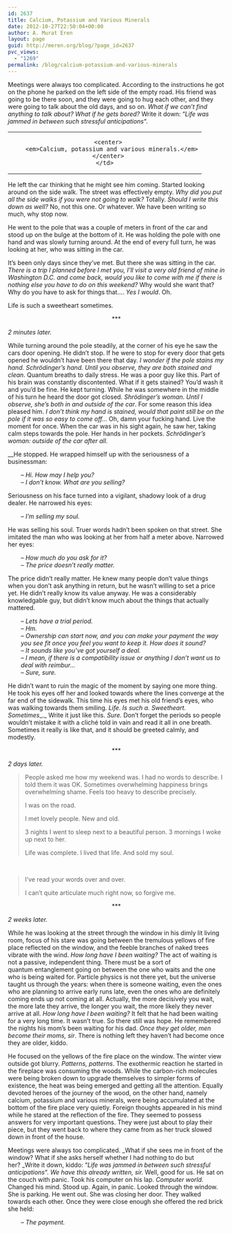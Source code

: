 ```yaml
---
id: 2637
title: Calcium, Potassium and Various Minerals
date: 2012-10-27T22:50:04+00:00
author: A. Murat Eren
layout: page
guid: http://meren.org/blog/?page_id=2637
pvc_views:
  - "1269"
permalink: /blog/calcium-potassium-and-various-minerals
---
```

Meetings were always too complicated. According to the instructions he got on the phone he parked on the left side of the empty road. His friend was going to be there soon, and they were going to hug each other, and they were going to talk about the old days, and so on. _What if we can&#8217;t find anything to talk about? What if he gets bored?_ Write it down: &#8220;_Life was jammed in between such stressful anticipations_&#8220;.

<table width="100%" border="0">
  <tr>
    <td align="center">
      <img src="{{ site.url }}/images/calcium-potassium-and-various-minerals-brick.jpg" alt="" border="0" /><br /> 
      
      <center>
        <em>Calcium, potassium and various minerals.</em>
      </center>
    </td>
  </tr>
</table>

He left the car thinking that he might see him coming. Started looking around on the side walk. The street was effectively empty. _Why did you put all the side walks if you were not going to walk?_ Totally. _Should I write this down as well?_ No, not this one. Or whatever. We have been writing so much, why stop now.

He went to the pole that was a couple of meters in front of the car and stood up on the bulge at the bottom of it. He was holding the pole with one hand and was slowly turning around. At the end of every full turn, he was looking at her, who was sitting in the car.

It&#8217;s been only days since they&#8217;ve met. But there she was sitting in the car. _There is a trip I planned before I met you, I&#8217;ll visit a very old friend of mine in Washington D.C. and come back, would you like to come with me if there is nothing else you have to do on this weekend?_ Why would she want that? Why do you have to ask for things that&#8230;. _Yes I would_. Oh.

Life is such a sweetheart sometimes.

<p style="text-align: center;">
  ***
</p>

_2 minutes later._

While turning around the pole steadily, at the corner of his eye he saw the cars door opening. He didn&#8217;t stop. If he were to stop for every door that gets opened he wouldn&#8217;t have been there that day. _I wonder if the pole stains my hand._ _Schrödinger&#8217;s hand. Until you observe, they are both stained and clean_. Quantum breaths to daily stress. He was a poor guy like this. Part of his brain was constantly discontented. What if it gets stained? You&#8217;d wash it and you&#8217;d be fine. He kept turning. While he was somewhere in the middle of his turn he heard the door got closed. _Shrödinger&#8217;s woman. Until I observe, she&#8217;s both in and outside of the car_. For some reason this idea pleased him. _I don&#8217;t think my hand is stained, would that paint still be on the pole if it was so easy to come off&#8230;_ Oh, damn your fucking hand. Live the moment for once. When the car was in his sight again, he saw her, taking calm steps towards the pole. Her hands in her pockets. _Schrödinger&#8217;s woman: outside of the car after all._

__He stopped. He wrapped himself up with the seriousness of a businessman:

<p style="padding-left: 30px;">
  <em>&#8211; Hi. How may I help you?</em><br /> <em> &#8211; I don&#8217;t know. What are you selling?</em>
</p>

Seriousness on his face turned into a vigilant, shadowy look of a drug dealer. He narrowed his eyes:

<p style="padding-left: 30px;">
  <em>&#8211; I&#8217;m selling my soul.</em>
</p>

He was selling his soul. Truer words hadn&#8217;t been spoken on that street. She imitated the man who was looking at her from half a meter above. Narrowed her eyes:

<p style="padding-left: 30px;">
  <em>&#8211; How much do you ask for it?<br /> </em><em>&#8211; The price doesn&#8217;t really matter.</em>
</p>

The price didn&#8217;t really matter. He knew many people don&#8217;t value things when you don&#8217;t ask anything in return, but he wasn&#8217;t willing to set a price yet. He didn&#8217;t really know its value anyway. He was a considerably knowledgable guy, but didn&#8217;t know much about the things that actually mattered.

<p style="padding-left: 30px;">
  <em>&#8211; Lets have a trial period.</em><br /> <em> &#8211; Hm.</em><br /> <em> &#8211; Ownership can start now, and you can make your payment the way you see fit once you feel you want to keep it. How does it sound?</em><br /> <em> &#8211; It sounds like you&#8217;ve got yourself a deal.</em><br /> <em> &#8211; I mean, if there is a compatibility issue or anything I don&#8217;t want us to deal with reimbur&#8230;</em><br /> <em> &#8211; Sure, sure.</em>
</p>

He didn&#8217;t want to ruin the magic of the moment by saying one more thing. He took his eyes off her and looked towards where the lines converge at the far end of the sidewalk. This time his eyes met his old friend&#8217;s eyes, who was walking towards them smiling. _Life. Is such a. Sweetheart. Sometimes__._ Write it just like this. _Sure._ Don&#8217;t forget the periods so people wouldn&#8217;t mistake it with a cliché told in vain and read it all in one breath. Sometimes it really is like that, and it should be greeted calmly, and modestly.

<p style="text-align: center;">
  ***
</p>

_2 days later._

> People asked me how my weekend was. I had no words to describe. I told them it was OK. Sometimes overwhelming happiness brings overwhelming shame. Feels too heavy to describe precisely.
> 
> I was on the road.
> 
> I met lovely people. New and old.
> 
> 3 nights I went to sleep next to a beautiful person. 3 mornings I woke up next to her.
> 
> Life was complete. I lived that life. And sold my soul.

&nbsp;

> I&#8217;ve read your words over and over.
> 
> I can&#8217;t quite articulate much right now, so forgive me.

<p style="text-align: center;">
  ***
</p>

_2 weeks later._

While he was looking at the street through the window in his dimly lit living room, focus of his stare was going between the tremulous yellows of fire place reflected on the window, and the feeble branches of naked trees vibrate with the wind. _How long have I been waiting?_ The act of waiting is not a passive, independent thing. There must be a sort of quantum entanglement going on between the one who waits and the one who is being waited for. Particle physics is not there yet, but the universe taught us through the years: when there is someone waiting, even the ones who are planning to arrive early runs late, even the ones who are definitely coming ends up not coming at all. Actually, the more decisively you wait, the more late they arrive, the longer you wait, the more likely they never arrive at all. _How long have I been waiting?_ It felt that he had been waiting for a very long time. It wasn&#8217;t true. So there still was hope. He remembered the nights his mom&#8217;s been waiting for his dad. _Once they get older, men become their moms, sir_. There is nothing left they haven&#8217;t had become once they are older, kiddo.

He focused on the yellows of the fire place on the window. The winter view outside got blurry. _Patterns, patterns_. The exothermic reaction he started in the fireplace was consuming the woods. While the carbon-rich molecules were being broken down to upgrade themselves to simpler forms of existence, the heat was being emerged and getting all the attention. Equally devoted heroes of the journey of the wood, on the other hand, namely calcium, potassium and various minerals, were being accumulated at the bottom of the fire place very quietly. Foreign thoughts appeared in his mind while he stared at the reflection of the fire. They seemed to possess answers for very important questions. They were just about to play their piece, but they went back to where they came from as her truck slowed down in front of the house.

Meetings were always too complicated. _What if she sees me in front of the window? What if she asks herself whether I had nothing to do but her? _Write it down, kiddo: &#8220;_Life was jammed in between such stressful anticipations_&#8220;. _We have this already written, sir._ Well, good for us. He sat on the couch with panic. Took his computer on his lap. _Computer world_. Changed his mind. Stood up. Again, in panic. Looked through the window. She is parking. He went out. She was closing her door. They walked towards each other. Once they were close enough she offered the red brick she held:

<p style="padding-left: 30px;">
  <em>&#8211; The payment.</em>
</p>

&nbsp;

&nbsp;

&nbsp;

&nbsp;
